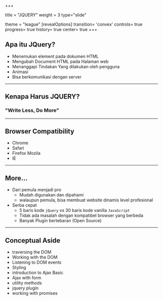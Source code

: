 +++

title = "JQUERY"
weight = 3
type="slide"

theme = "league"
[revealOptions]
transition= 'convex'
controls= true
progress= true
history= true
center= true
+++


## Apa itu JQuery?

<ul>
  <li class="fragment fade-up"> Menemukan element pada dokumen HTML
  <li class="fragment fade-up"> Mengubah Document HTML pada Halaman web
  <li class="fragment fade-up"> Menanggapi Tindakan Yang dilakukan oleh pengguna
  <li class="fragment fade-up"> Animasi
  <li class="fragment fade-up"> Bisa berkomunikasi dengan server
</ul>

---

## Kenapa Harus JQUERY?

<h3 class="fragment fade-up">
  "Write Less, Do More"
</h3>

---

## Browser Compatibility
- Chrome
- Safari
- Firefox Mozila
- IE

---

## More...

- Dari pemula menjadi pro
  * Mudah digunakan dan dipahami
  * walaupun pemula, bisa membuat website dinamis level profesional
- Serba cepat
  * 5 baris kode `jQuery` vs 30 baris kode vanilla `JavaScript`
  * Tidak ada masalah dengan kompatibel browser yang berbeda
  * Banyak Plugin bertebaran (Open Source)

---

## Conceptual Aside

- traversing the DOM
- Working with the DOM
- Listening to DOM events
- Styling
- introduction to Ajax Basic
- Ajax with form
- utility methods
- jquery plugin
- working with promises
